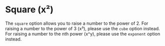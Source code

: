 # Square (x²)

The `square` option allows you to raise a number to the power of 2.
For raising a number to the power of 3 (x³), please use the `cube` option instead.
For raising a number to the nth power (x^y), please use the `exponent` option instead.
